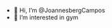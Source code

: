 - 👋 Hi, I’m @JoannesbergCampos
- 👀 I’m interested in gym

<!---
JoannesbergCampos/JoannesbergCampos is a ✨ special ✨ repository because its `README.md` (this file) appears on your GitHub profile.
You can click the Preview link to take a look at your changes.
--->
